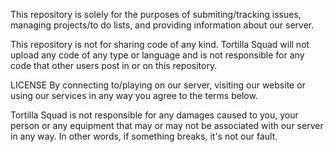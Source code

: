 This repository is solely for the purposes of submiting/tracking issues, managing projects/to do lists, and providing information about our server. 

This repository is not for sharing code of any kind. 
Tortilla Squad will not upload any code of any type or language and is not responsible for any code that other users post in or on this repository. 


LICENSE
By connecting to/playing on our server, visiting our website or using our services in any way you agree to the terms below.

Tortilla Squad is not responsible for any damages caused to you, your person or any equipment that may or may not be associated with our server in any way. In other words, if something breaks, it's not our fault. 
